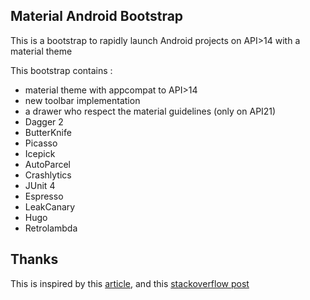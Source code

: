 ## Material Android Bootstrap

This is a bootstrap to rapidly launch Android projects on API>14 with a material theme

This bootstrap contains :

* material theme with appcompat to API>14
* new toolbar implementation
* a drawer who respect the material guidelines (only on API21)
* Dagger 2
* ButterKnife
* Picasso
* Icepick
* AutoParcel
* Crashlytics
* JUnit 4
* Espresso
* LeakCanary
* Hugo
* Retrolambda

## Thanks

This is inspired by this [article](http://antonioleiva.com/material-design-everywhere/), and this [stackoverflow post](http://stackoverflow.com/questions/26745300/navigation-drawer-semi-transparent-over-status-bar-not-working)


